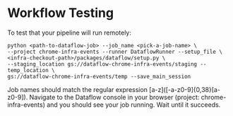 # Workflow Testing

To test that your pipeline will run remotely:

```
python <path-to-dataflow-job> --job_name <pick-a-job-name> \
--project chrome-infra-events --runner DataflowRunner --setup_file \
<infra-checkout-path>/packages/dataflow/setup.py \
--staging_location gs://dataflow-chrome-infra-events/staging --temp_location \
gs://dataflow-chrome-infra-events/temp --save_main_session
```

Job names should match the regular expression [a-z]\([-a-z0-9]{0,38}[a-z0-9]).
Navigate to the Dataflow console in your browser (project: chrome-infra-events)
and you should see your job running. Wait until it succeeds.
